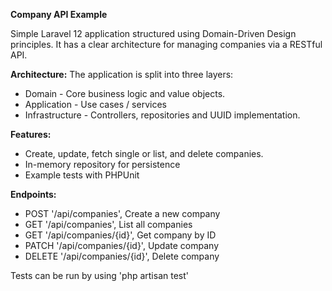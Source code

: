 **Company API Example**

Simple Laravel 12 application structured using Domain-Driven Design principles. It has a clear architecture for managing companies via a RESTful API.

**Architecture:**
The application is split into three layers:
 - Domain - Core business logic and value objects.
 - Application - Use cases / services
 - Infrastructure - Controllers, repositories and UUID implementation.

**Features:**
 - Create, update, fetch single or list, and delete companies.
 - In-memory repository for persistence
 - Example tests with PHPUnit

**Endpoints:**
 - POST '/api/companies', Create a new company
 - GET '/api/companies', List all companies
 - GET '/api/companies/{id}', Get company by ID
 - PATCH '/api/companies/{id}', Update company
 - DELETE '/api/companies/{id}', Delete company

Tests can be run by using 'php artisan test'
